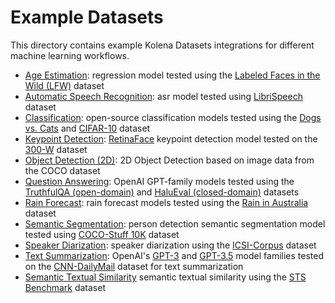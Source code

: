 # Example Datasets

This directory contains example Kolena Datasets integrations for different machine learning workflows.

- [Age Estimation](./age_estimation): regression model tested using the
  [Labeled Faces in the Wild (LFW)](http://vis-www.cs.umass.edu/lfw/) dataset
- [Automatic Speech Recognition](./automatic_speech_recognition): asr model tested using
  [LibriSpeech](https://www.openslr.org/12) dataset
- [Classification](./classification): open-source classification models tested using the
  [Dogs vs. Cats](https://www.kaggle.com/c/dogs-vs-cats) and
  [CIFAR-10](https://www.cs.toronto.edu/~kriz/cifar.html) dataset
- [Keypoint Detection](./keypoint_detection): [RetinaFace](https://github.com/serengil/retinaface) keypoint detection
  model tested on the [300-W](https://ibug.doc.ic.ac.uk/resources/300-W/) dataset
- [Object Detection (2D)](./object_detection_2d): 2D Object Detection based on image data from the COCO dataset
- [Question Answering](./question_answering): OpenAI GPT-family models tested using the
  [TruthfulQA (open-domain)](https://github.com/sylinrl/TruthfulQA) and
  [HaluEval (closed-domain)](https://github.com/RUCAIBox/HaluEval/tree/main/evaluation) datasets
- [Rain Forecast](./rain_forecast): rain forecast models tested using the
  [Rain in Australia](https://www.kaggle.com/datasets/jsphyg/weather-dataset-rattle-package) dataset
- [Semantic Segmentation](./semantic_segmentation): person detection semantic segmentation model tested using
  [COCO-Stuff 10K](https://github.com/nightrome/cocostuff10k) dataset
- [Speaker Diarization](./speaker_diarization): speaker diarization using the
  [ICSI-Corpus](https://groups.inf.ed.ac.uk/ami/icsi/) dataset
- [Text Summarization](./text_summarization): OpenAI's [GPT-3](https://platform.openai.com/docs/models/gpt-3) and
  [GPT-3.5](https://platform.openai.com/docs/models/gpt-3-5) model families tested on the
  [CNN-DailyMail](https://paperswithcode.com/dataset/cnn-daily-mail-1) dataset for text summarization
- [Semantic Textual Similarity](./semantic_textual_similarity/) semantic textual similarity using the
  [STS Benchmark](http://ixa2.si.ehu.eus/stswiki/index.php/STSbenchmark) dataset
